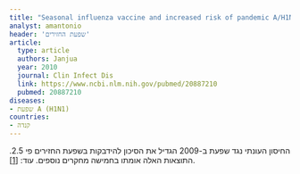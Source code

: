 ```yaml
---
title: "Seasonal influenza vaccine and increased risk of pandemic A/H1N1 related illness: first detection of the association in British Columbia, Canada"
analyst: amantonio
header: 'שפעת החזירים'
article:
  type: article
  authors: Janjua
  year: 2010
  journal: Clin Infect Dis
  link: https://www.ncbi.nlm.nih.gov/pubmed/20887210
  pubmed: 20887210
diseases:
- שפעת A (H1N1)
countries:
- קנדה
---
```


החיסון העונתי נגד שפעת ב-2009 הגדיל את הסיכון להידבקות בשפעת החזירים פי 2.5. התוצאות האלה אומתו בחמישה מחקרים נוספים. עוד: [[1]](https://www.ncbi.nlm.nih.gov/pmc/articles/pmid/20386731).
